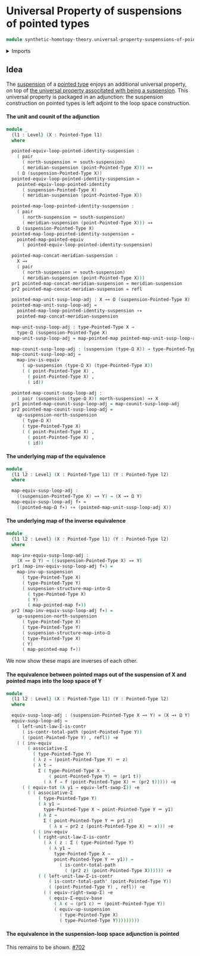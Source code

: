 # Universal Property of suspensions of pointed types

```agda
module synthetic-homotopy-theory.universal-property-suspensions-of-pointed-types where
```

<details><summary>Imports</summary>

```agda
open import foundation.contractible-types
open import foundation.dependent-pair-types
open import foundation.equivalences
open import foundation.function-types
open import foundation.functoriality-dependent-pair-types
open import foundation.identity-types
open import foundation.type-arithmetic-dependent-pair-types
open import foundation.universe-levels

open import structured-types.pointed-equivalences
open import structured-types.pointed-maps
open import structured-types.pointed-types

open import synthetic-homotopy-theory.functoriality-loop-spaces
open import synthetic-homotopy-theory.loop-spaces
open import synthetic-homotopy-theory.suspensions-of-pointed-types
open import synthetic-homotopy-theory.suspensions-of-types
```

</details>

## Idea

The [suspension](synthetic-homotopy-theory.suspensions-of-types.md) of a
[pointed type](structured-types.pointed-types.md) enjoys an additional universal
property, on top of
[the universal property associtated with being a suspension](synthetic-homotopy-theory.universal-property-suspensions.md).
This universal property is packaged in an adjunction: the suspension
construction on pointed types is left adjoint to the loop space construction.

#### The unit and counit of the adjunction

```agda
module _
  {l1 : Level} (X : Pointed-Type l1)
  where

  pointed-equiv-loop-pointed-identity-suspension :
    ( pair
      ( north-suspension ＝ south-suspension)
      ( meridian-suspension (point-Pointed-Type X))) ≃∗
    ( Ω (suspension-Pointed-Type X))
  pointed-equiv-loop-pointed-identity-suspension =
    pointed-equiv-loop-pointed-identity
      ( suspension-Pointed-Type X)
      ( meridian-suspension (point-Pointed-Type X))

  pointed-map-loop-pointed-identity-suspension :
    ( pair
      ( north-suspension ＝ south-suspension)
      ( meridian-suspension (point-Pointed-Type X))) →∗
    Ω (suspension-Pointed-Type X)
  pointed-map-loop-pointed-identity-suspension =
    pointed-map-pointed-equiv
      ( pointed-equiv-loop-pointed-identity-suspension)

  pointed-map-concat-meridian-suspension :
    X →∗
    ( pair
      ( north-suspension ＝ south-suspension)
      ( meridian-suspension (point-Pointed-Type X)))
  pr1 pointed-map-concat-meridian-suspension = meridian-suspension
  pr2 pointed-map-concat-meridian-suspension = refl

  pointed-map-unit-susp-loop-adj : X →∗ Ω (suspension-Pointed-Type X)
  pointed-map-unit-susp-loop-adj =
    pointed-map-loop-pointed-identity-suspension ∘∗
    pointed-map-concat-meridian-suspension

  map-unit-susp-loop-adj : type-Pointed-Type X →
    type-Ω (suspension-Pointed-Type X)
  map-unit-susp-loop-adj = map-pointed-map pointed-map-unit-susp-loop-adj

  map-counit-susp-loop-adj : (suspension (type-Ω X)) → type-Pointed-Type X
  map-counit-susp-loop-adj =
    map-inv-is-equiv
      ( up-suspension (type-Ω X) (type-Pointed-Type X))
      ( ( point-Pointed-Type X) ,
        ( point-Pointed-Type X) ,
        ( id))

  pointed-map-counit-susp-loop-adj :
    ( pair (suspension (type-Ω X)) north-suspension) →∗ X
  pr1 pointed-map-counit-susp-loop-adj = map-counit-susp-loop-adj
  pr2 pointed-map-counit-susp-loop-adj =
    up-suspension-north-suspension
      ( type-Ω X)
      ( type-Pointed-Type X)
      ( ( point-Pointed-Type X) ,
        ( point-Pointed-Type X) ,
        ( id))
```

#### The underlying map of the equivalence

```agda
module _
  {l1 l2 : Level} (X : Pointed-Type l1) (Y : Pointed-Type l2)
  where

  map-equiv-susp-loop-adj :
    ((suspension-Pointed-Type X) →∗ Y) → (X →∗ Ω Y)
  map-equiv-susp-loop-adj f∗ =
    ((pointed-map-Ω f∗) ∘∗ (pointed-map-unit-susp-loop-adj X))
```

#### The underlying map of the inverse equivalence

```agda
module _
  {l1 l2 : Level} (X : Pointed-Type l1) (Y : Pointed-Type l2)
  where

  map-inv-equiv-susp-loop-adj :
    (X →∗ Ω Y) → ((suspension-Pointed-Type X) →∗ Y)
  pr1 (map-inv-equiv-susp-loop-adj f∗) =
    map-inv-up-suspension
      ( type-Pointed-Type X)
      ( type-Pointed-Type Y)
      ( suspension-structure-map-into-Ω
        ( type-Pointed-Type X)
        ( Y)
        ( map-pointed-map f∗))
  pr2 (map-inv-equiv-susp-loop-adj f∗) =
    up-suspension-north-suspension
      ( type-Pointed-Type X)
      ( type-Pointed-Type Y)
      ( suspension-structure-map-into-Ω
      ( type-Pointed-Type X)
      ( Y)
      ( map-pointed-map f∗))
```

We now show these maps are inverses of each other.

#### The equivalence between pointed maps out of the suspension of X and pointed maps into the loop space of Y

```agda
module _
  {l1 l2 : Level} (X : Pointed-Type l1) (Y : Pointed-Type l2)
  where

  equiv-susp-loop-adj : (suspension-Pointed-Type X →∗ Y) ≃ (X →∗ Ω Y)
  equiv-susp-loop-adj =
    ( left-unit-law-Σ-is-contr
      ( is-contr-total-path (point-Pointed-Type Y))
      ( (point-Pointed-Type Y) , refl)) ∘e
    ( ( inv-equiv
        ( associative-Σ
          ( type-Pointed-Type Y)
          ( λ z → (point-Pointed-Type Y) ＝ z)
          ( λ t →
            Σ ( type-Pointed-Type X →
                ( point-Pointed-Type Y) ＝ (pr1 t))
              ( λ f → f (point-Pointed-Type X) ＝ (pr2 t))))) ∘e
      ( ( equiv-tot (λ y1 → equiv-left-swap-Σ)) ∘e
        ( ( associative-Σ
            ( type-Pointed-Type Y)
            ( λ y1 →
              type-Pointed-Type X → point-Pointed-Type Y ＝ y1)
            ( λ z →
              Σ ( point-Pointed-Type Y ＝ pr1 z)
                ( λ x → pr2 z (point-Pointed-Type X) ＝ x))) ∘e
          ( ( inv-equiv
            ( right-unit-law-Σ-is-contr
              ( λ ( z : Σ ( type-Pointed-Type Y)
                ( λ y1 →
                  type-Pointed-Type X →
                  point-Pointed-Type Y ＝ y1)) →
                    ( is-contr-total-path
                      ( (pr2 z) (point-Pointed-Type X)))))) ∘e
            ( ( left-unit-law-Σ-is-contr
                ( is-contr-total-path' (point-Pointed-Type Y))
                ( (point-Pointed-Type Y) , refl)) ∘e
              ( ( equiv-right-swap-Σ) ∘e
                ( equiv-Σ-equiv-base
                  ( λ c → (pr1 c) ＝ (point-Pointed-Type Y))
                  ( equiv-up-suspension
                    ( type-Pointed-Type X)
                    ( type-Pointed-Type Y)))))))))
```

#### The equivalence in the suspension-loop space adjunction is pointed

This remains to be shown.
[#702](https://github.com/UniMath/agda-unimath/issues/702)
